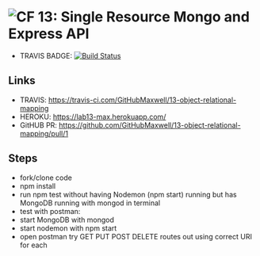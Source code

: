 ![CF](https://camo.githubusercontent.com/70edab54bba80edb7493cad3135e9606781cbb6b/687474703a2f2f692e696d6775722e636f6d2f377635415363382e706e67) 13: Single Resource Mongo and Express API
===

* TRAVIS BADGE: [![Build Status](https://travis-ci.com/GitHubMaxwell/13-object-relational-mapping.svg?branch=max-clean-lab13)](https://travis-ci.com/GitHubMaxwell/13-object-relational-mapping)

## Links

* TRAVIS: https://travis-ci.com/GitHubMaxwell/13-object-relational-mapping
* HEROKU: https://lab13-max.herokuapp.com/
* GitHUB PR: https://github.com/GitHubMaxwell/13-object-relational-mapping/pull/1

## Steps
* fork/clone code
* npm install
* run npm test without having Nodemon (npm start) running but has MongoDB running with mongod in terminal
* test with postman:
* start MongoDB with mongod
* start nodemon with npm start
* open postman try GET PUT POST DELETE routes out using correct URI for each
